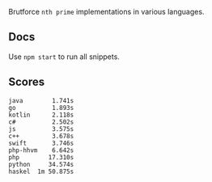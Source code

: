 Brutforce `nth prime` implementations in various languages.

Docs
----

Use `npm start` to run all snippets.

Scores
------

```
java        1.741s
go          1.893s
kotlin      2.118s
c#          2.502s
js          3.575s
c++         3.678s
swift       3.746s
php-hhvm    6.642s
php        17.310s
python     34.574s
haskel  1m 50.875s
```
